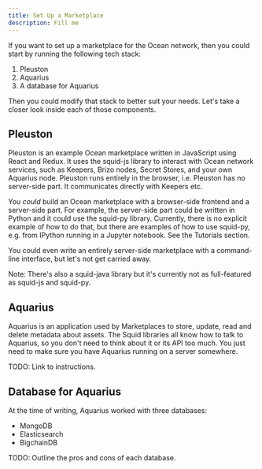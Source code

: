 ```yaml
---
title: Set Up a Marketplace
description: Fill me
---
```


If you want to set up a marketplace for the Ocean network, then you could start by running the following tech stack:

1. Pleuston
1. Aquarius
1. A database for Aquarius

Then you could modify that stack to better suit your needs.
Let's take a closer look inside each of those components.

## Pleuston

Pleuston is an example Ocean marketplace written in JavaScript using React and Redux.
It uses the squid-js library to interact with Ocean network services, such as Keepers, Brizo nodes, Secret Stores, and your own Aquarius node.
Pleuston runs entirely in the browser, i.e. Pleuston has no server-side part. It communicates directly with Keepers etc.

You _could_ build an Ocean marketplace with a browser-side frontend and a server-side part.
For example, the server-side part could be written in Python and it could use the squid-py library.
Currently, there is no explicit example of how to do that, but there are examples of how to use squid-py, e.g. from IPython running in a Jupyter notebook.
See the Tutorials section.

You could even write an entirely server-side marketplace with a command-line interface, but let's not get carried away.

Note: There's also a squid-java library but it's currently not as full-featured as squid-js and squid-py.

## Aquarius

Aquarius is an application used by Marketplaces to store, update, read and delete metadata about assets. The Squid libraries all know how to talk to Aquarius, so you don't need to think about it or its API too much. You just need to make sure you have Aquarius running on a server somewhere.

TODO: Link to instructions.

## Database for Aquarius

At the time of writing, Aquarius worked with three databases:

-   MongoDB
-   Elasticsearch
-   BigchainDB

TODO: Outline the pros and cons of each database.
